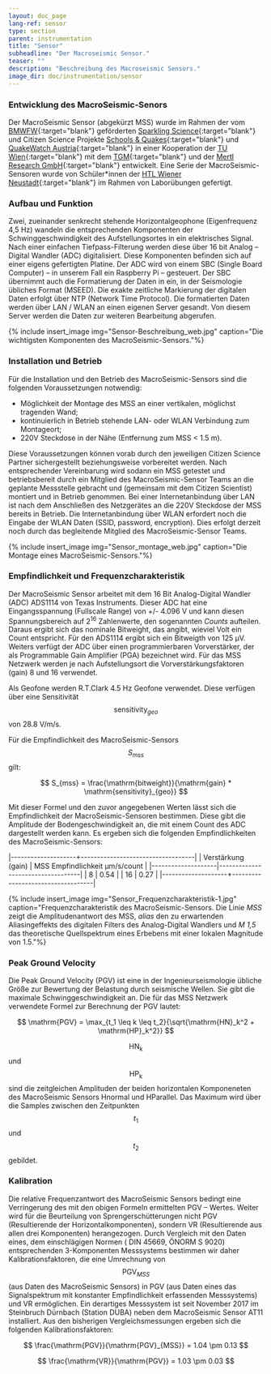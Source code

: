 ```yaml
---
layout: doc_page
lang-ref: sensor
type: section
parent: instrumentation
title: "Sensor"
subheadline: "Der Macroseismic Sensor."
teaser: ""
description: "Beschreibung des Macroseismic Sensors."
image_dir: doc/instrumentation/sensor
---
```



### Entwicklung des MacroSeismic-Senors
Der MacroSeismic Sensor (abgekürzt MSS) wurde im Rahmen der vom [BMWFW][1]{:target="blank"} geförderten [Sparkling Science][2]{:target="blank"} und Citizen Science Projekte [Schools & Quakes][3]{:target="blank"} und [QuakeWatch Austria][4]{:target="blank"} in einer Kooperation der [TU Wien][5]{:target="blank"} mit dem [TGM][6]{:target="blank"} und der [Mertl Research GmbH][7]{:target="blank"} entwickelt. Eine Serie der MacroSeismic-Sensoren wurde von Schüler\*innen der [HTL Wiener Neustadt][8]{:target="blank"} im Rahmen von Laborübungen gefertigt.


### Aufbau und Funktion
Zwei, zueinander senkrecht stehende Horizontalgeophone (Eigenfrequenz 4,5 Hz) wandeln die entsprechenden Komponenten der Schwinggeschwindigkeit des Aufstellungsortes in ein elektrisches Signal. Nach einer einfachen Tiefpass-Filterung werden diese über 16 bit Analog – Digital Wandler (ADC) digitalisiert. Diese Komponenten befinden sich auf einer eigens gefertigten Platine. Der ADC wird von einem SBC (Single Board Computer) – in unserem Fall ein Raspberry Pi – gesteuert. Der SBC übernimmt auch die Formatierung der Daten in ein, in der Seismologie übliches Format (MSEED). Die exakte zeitliche Markierung der digitalen Daten erfolgt über NTP (Network Time Protocol). Die formatierten Daten werden über LAN / WLAN an einen eigenen Server gesandt. Von diesem Server werden die Daten zur weiteren Bearbeitung abgerufen.

{% include insert_image img="Sensor-Beschreibung_web.jpg" caption="Die wichtigsten Komponenten des MacroSeismic-Sensors."%}

### Installation und Betrieb
Für die Installation und den Betrieb des MacroSeismic-Sensors sind die folgenden Voraussetzungen notwendig:
* Möglichkeit der Montage des MSS an einer vertikalen, möglichst tragenden Wand; 
* kontinuierlich in Betrieb stehende LAN- oder WLAN Verbindung zum Montageort;
* 220V Steckdose in der Nähe (Entfernung zum MSS < 1.5 m).

Diese Voraussetzungen können vorab durch den jeweiligen Citizen Science Partner sichergestellt beziehungsweise vorbereitet werden. Nach entsprechender Vereinbarung wird sodann ein MSS getestet und betriebsbereit durch ein Mitglied des MacroSeismic-Sensor Teams an die geplante Messstelle gebracht und (gemeinsam mit dem Citizen Scientist) montiert und in Betrieb genommen. Bei einer Internetanbindung über LAN ist nach dem Anschließen des Netzgerätes an die 220V Steckdose der MSS bereits in Betrieb. Die Internetanbindung über WLAN erfordert noch die Eingabe der WLAN Daten (SSID, password, encryption). Dies erfolgt derzeit noch durch das begleitende Mitglied des MacroSeismic-Sensor Teams.

{% include insert_image img="Sensor_montage_web.jpg" caption="Die Montage eines MacroSeismic-Sensors."%}


### Empfindlichkeit und Frequenzcharakteristik
Der MacroSeismic Sensor arbeitet mit dem 16 Bit Analog-Digital Wandler (ADC) ADS1114 von Texas Instruments. Dieser ADC hat eine Eingangsspannung (Fullscale Range) von +/- 4.096 V und kann diesen Spannungsbereich auf 2<sup>16</sup> Zahlenwerte, den sogenannten *Counts* aufteilen. Daraus ergibt sich das nominale Bitweight, das angibt, wieviel Volt ein Count entspricht. Für den ADS1114 ergibt sich ein Bitweigth von 125 &mu;V. Weiters verfügt der ADC über einen programmierbaren Vorverstärker, der als Programmable Gain Amplifier (PGA) bezeichnet wird. Für das MSS Netzwerk werden je nach Aufstellungsort die Vorverstärkungsfaktoren (gain) 8 und 16 verwendet.

Als Geofone werden R.T.Clark 4.5 Hz Geofone verwendet. Diese verfügen über eine Sensitivität $$ \mathrm{sensitivity}_{geo} $$ von 28.8 V/m/s.

Für die Empfindlichkeit des MacroSeismic-Sensors $$ S_{mss} $$gilt:

$$
S_{mss} = \frac{\mathrm{bitweight}}{\mathrm{gain} * \mathrm{sensitivity}_{geo}}
$$

Mit dieser Formel und den zuvor angegebenen Werten lässt sich die Empfindlichkeit der MacroSeismic-Sensoren bestimmen. Diese gibt die Amplitude der Bodengeschwindigkeit an, die mit einem Count des ADC dargestellt werden kann. Es ergeben sich die folgenden Empfindlichkeiten des MacroSeismic-Sensors:

|--------------------+-----------------------------------|
| Verstärkung (gain) | MSS Empfindlichkeit &mu;m/s/count |
|--------------------|-----------------------------------|
| 8                  | 0.54                              |
| 16                 | 0.27                              |
|--------------------+-----------------------------------|

{% include insert_image img="Sensor_Frequenzcharakteristik-1.jpg" caption="Frequenzcharakteristik des MacroSeismic-Sensors. Die Linie *MSS* zeigt die Amplitudenantwort des MSS, *alias* den zu erwartenden Aliasingeffekts des digitalen Filters des Analog-Digital Wandlers und *M 1,5* das theoretische Quellspektrum eines Erbebens mit einer lokalen Magnitude von 1.5."%}


### Peak Ground Velocity
Die Peak Ground Velocity (PGV) ist eine in der Ingenieurseismologie übliche Größe zur Bewertung der Belastung durch seismische Wellen. Sie gibt die maximale Schwinggeschwindigkeit an. Die für das MSS Netzwerk verwendete Formel zur Berechnung der PGV lautet:

$$
\mathrm{PGV} = \max_{t_1 \leq k \leq t_2}{\sqrt{\mathrm{HN}_k^2 + \mathrm{HP}_k^2}}
$$

$$\mathrm{HN_k}$$ und $$\mathrm{HP_k}$$ sind die zeitgleichen Amplituden der beiden horizontalen Komponeneten des MacroSeismic Sensors Hnormal und HParallel. Das Maximum wird über die Samples zwischen den Zeitpunkten $$t_1$$ und $$t_2$$ gebildet.

### Kalibration
Die relative Frequenzantwort des MacroSeismic Sensors bedingt eine Verringerung des mit den obigen Formeln ermittelten PGV – Wertes. Weiter wird für die Beurteilung von Sprengerschütterungen nicht PGV (Resultierende der Horizontalkomponenten), sondern VR (Resultierende aus allen drei Komponenten) herangezogen. Durch Vergleich mit den Daten eines, dem einschlägigen Normen ( DIN 45669, ÖNORM S 9020) entsprechenden 3-Komponenten Messsystems bestimmen wir daher Kalibrationsfaktoren, die eine Umrechnung von $$\mathrm{PGV}_{MSS}$$ (aus Daten des MacroSeismic Sensors) in PGV (aus Daten eines das Signalspektrum mit konstanter Empfindlichkeit erfassenden Messsystems) und VR ermöglichen. Ein derartiges Messsystem ist seit November 2017 im Steinbruch Dürnbach (Station DUBA) neben dem MacroSeismic Sensor AT11 installiert. Aus den bisherigen Vergleichsmessungen ergeben sich die folgenden Kalibrationsfaktoren:

$$
\frac{\mathrm{PGV}}{\mathrm{PGV}_{MSS}} = 1.04 \pm 0.13
$$

$$
\frac{\mathrm{VR}}{\mathrm{PGV}} = 1.03 \pm 0.03
$$


[1]: https://www.bmbwf.gv.at/
[2]: https://www.sparklingscience.at/
[3]: https://www.sparklingscience.at/en/projects/show.html?--typo3_neos_nodetypes-page[id]=857
[4]: https://www.zamg.ac.at/cms/de/forschung/geophysik/forschung-erdbeben/quake-watch
[5]: https://www.tuwien.ac.at/
[6]: https://www.tgm.ac.at/
[7]: http://www.mertl-research.at/
[8]: http://www.htlwrn.ac.at/
